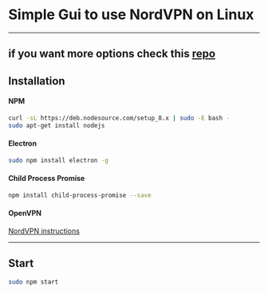 # Simple Gui to use NordVPN on Linux

---
if you want more options check this [repo](https://github.com/morpheusthewhite/NordPy)
---

## Installation

#### NPM 

```bash
curl -sL https://deb.nodesource.com/setup_8.x | sudo -E bash -
sudo apt-get install nodejs
```

#### Electron

```bash
sudo npm install electron -g
```

#### Child Process Promise
```bash
npm install child-process-promise --save
```

#### OpenVPN

[NordVPN instructions](https://nordvpn.com/it/tutorials/linux/openvpn/)

---

## Start

```bash
sudo npm start
```

